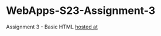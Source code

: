 # WebApps-S23-Assignment-3
Assignment 3 - Basic HTML
[hosted at](https://44-563-web-apps-s23.github.io/44563-webapps-assignment-3-Meghala22/)
